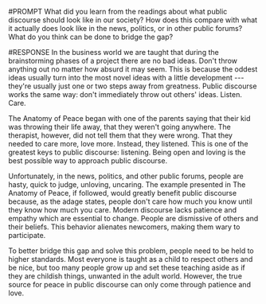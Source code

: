 #PROMPT
What did you learn from the readings about what public discourse should look like in our society? How does this compare with what it actually does look like in the news, politics, or in other public forums? What do you think can be done to bridge the gap?

#RESPONSE
In the business world we are taught that during the brainstorming phases of a project there are no bad ideas. Don't throw anything out no matter how absurd it may seem. This is because the oddest ideas usually turn into the most novel ideas with a little development --- they're usually just one or two steps away from greatness. Public discourse works the same way: don't immediately throw out others' ideas. Listen. Care.

The Anatomy of Peace began with one of the parents saying that their kid was throwing their life away, that they weren't going anywhere. The therapist, however, did not tell them that they were wrong. That they needed to care more, love more. Instead, they listened. This is one of the greatest keys to public discourse: listening. Being open and loving is the best possible way to approach public discourse.

Unfortunately, in the news, politics, and other public forums, people are hasty, quick to judge, unloving, uncaring. The example presented in The Anatomy of Peace, if followed, would greatly benefit public discourse because, as the adage states, people don't care how much you know until they know how much you care. Modern discourse lacks patience and empathy which are essential to change. People are dismissive of others and their beliefs. This behavior alienates newcomers, making them wary to participate.

To better bridge this gap and solve this problem, people need to be held to higher standards. Most everyone is taught as a child to respect others and be nice, but too many people grow up and set these teaching aside as if they are childish things, unwanted in the adult world. However, the true source for peace in public discourse can only come through patience and love.
